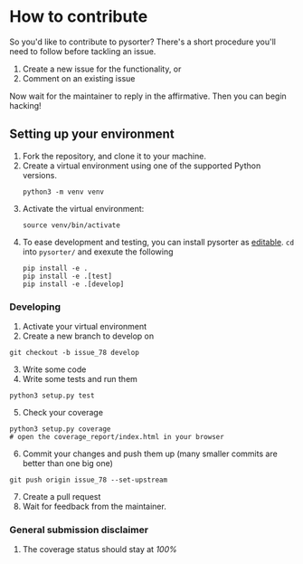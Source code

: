 # How to contribute
So you'd like to contribute to pysorter? There's 
a short procedure you'll need to follow before tackling an issue.

1. Create a new issue for the functionality, or
2. Comment on an existing issue

Now wait for the maintainer to reply in the affirmative. Then you can 
begin hacking!

## Setting up your environment
1. Fork the repository, and clone it to your  machine.
2. Create a virtual environment using one of the supported Python versions. 
    ```
    python3 -m venv venv
    ```
3. Activate the virtual environment:
    ```
    source venv/bin/activate
    ```
4. To ease development and testing, you can install pysorter as [editable][editable]. 
   `cd` into `pysorter/` and exexute the following
    ```
    pip install -e .
    pip install -e .[test]
    pip install -e .[develop]
    ```

### Developing
1. Activate your virtual environment
2. Create a new branch to develop on
```
git checkout -b issue_78 develop
```
3. Write some code
4. Write some tests and run them
```
python3 setup.py test 
```
5. Check your coverage
```
python3 setup.py coverage
# open the coverage_report/index.html in your browser
```
6. Commit your changes and push them up (many smaller commits are better than one big one) 
```
git push origin issue_78 --set-upstream
```
7. Create a pull request
8. Wait for feedback from the maintainer.

### General submission disclaimer
1. The coverage status should stay at *100%*


[editable]: http://the-hitchhikers-guide-to-packaging.readthedocs.io/en/latest/pip.html#installing-from-a-vcs
